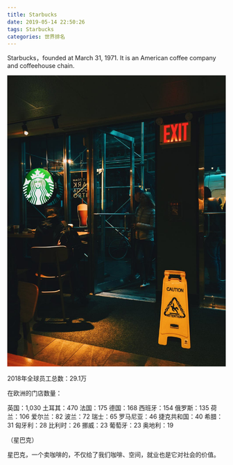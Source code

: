 ```yaml
---
title: Starbucks
date: 2019-05-14 22:50:26
tags: Starbucks
categories: 世界排名
---
```


Starbucks，founded at March 31, 1971. It is an American coffee company and coffeehouse chain.

<!-- more -->
![Starbucks](Starbucks/starbucks.jpeg)

2018年全球员工总数：29.1万

在欧洲的门店数量：

英国：1,030
土耳其：470
法国：175
德国：168
西班牙：154
俄罗斯：135
荷兰：106
爱尔兰：82
波兰：72
瑞士：65
罗马尼亚：46
捷克共和国：40
希腊：31
匈牙利：28
比利时：26
挪威：23
葡萄牙：23
奥地利：19

（星巴克）

星巴克，一个卖咖啡的，不仅给了我们咖啡、空间，就业也是它对社会的价值。
